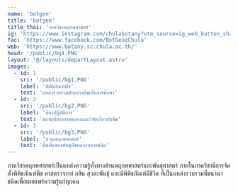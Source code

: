 ```yaml
---
name: 'botgen'
title: 'botgen'
title_thai: 'ภาควิชาพฤกษศาสตร์'
ig: 'https://www.instagram.com/chulabotany?utm_source=ig_web_button_share_sheet&igsh=ZDNlZDc0MzIxNw=='
fac: 'https://www.facebook.com/BotGeneChula'
web: 'https://www.botany.sc.chula.ac.th/'
head: '/public/bg4.PNG'
layout: '@/layouts/departLayout.astro'
images:
  - id: 1
    src: '/public/bg1.PNG'
    label: 'พิพิธภัณฑ์พืช'
    text: 'แหล่งรวบรวมตัวอย่างพืชเพื่อการศึกษา'
  - id: 2
    src: '/public/bg2.PNG'
    label: 'ห้องปฏิบัติการ'
    text: 'สถานที่ทำการทดลองและวิจัยเกี่ยวกับพืช'
  - id: 3
    src: '/public/bg3.PNG'
    label: 'สวนพฤกษศาสตร์'
    text: 'พื้นที่แสดงพันธุ์พืชหลากหลายชนิด'
---
```


ภาควิชาพฤกษศาสตร์เป็นแหล่งความรู้ทั้งทางด้านพฤกษศาสตร์และพันธุศาสตร์ ภายในภาควิชามีการจัดตั้งพิพิธภัณฑ์พืช ศาสตราจารย์ กสิน สุวตะพันธุ์ และมีพิพิธภัณฑ์มีชีวิต ที่เป็นแหล่งรวบรวมพืชนานาชนิดเพื่อเผยแพร่ความรู้แก่ทุกคน
